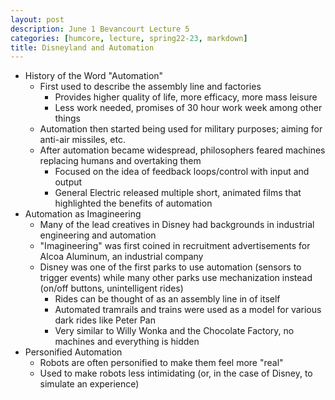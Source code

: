 ```yaml
---
layout: post
description: June 1 Bevancourt Lecture 5
categories: [humcore, lecture, spring22-23, markdown]
title: Disneyland and Automation
---
```


- History of the Word "Automation"
    - First used to describe the assembly line and factories
        - Provides higher quality of life, more efficacy, more mass leisure
        - Less work needed, promises of 30 hour work week among other things
    - Automation then started being used for military purposes; aiming for anti-air missiles, etc.
    - After automation became widespread, philosophers feared machines replacing humans and overtaking them
        - Focused on the idea of feedback loops/control with input and output
        - General Electric released multiple short, animated films that highlighted the benefits of automation
- Automation as Imagineering
    - Many of the lead creatives in Disney had backgrounds in industrial engineering and automation
    - "Imagineering" was first coined in recruitment advertisements for Alcoa Aluminum, an industrial company
    - Disney was one of the first parks to use automation (sensors to trigger events) while many other parks use mechanization instead (on/off buttons, unintelligent rides)
        - Rides can be thought of as an assembly line in of itself
        - Automated tramrails and trains were used as a model for various dark rides like Peter Pan
        - Very similar to Willy Wonka and the Chocolate Factory, no machines and everything is hidden
- Personified Automation
    - Robots are often personified to make them feel more "real"
    - Used to make robots less intimidating (or, in the case of Disney, to simulate an experience)